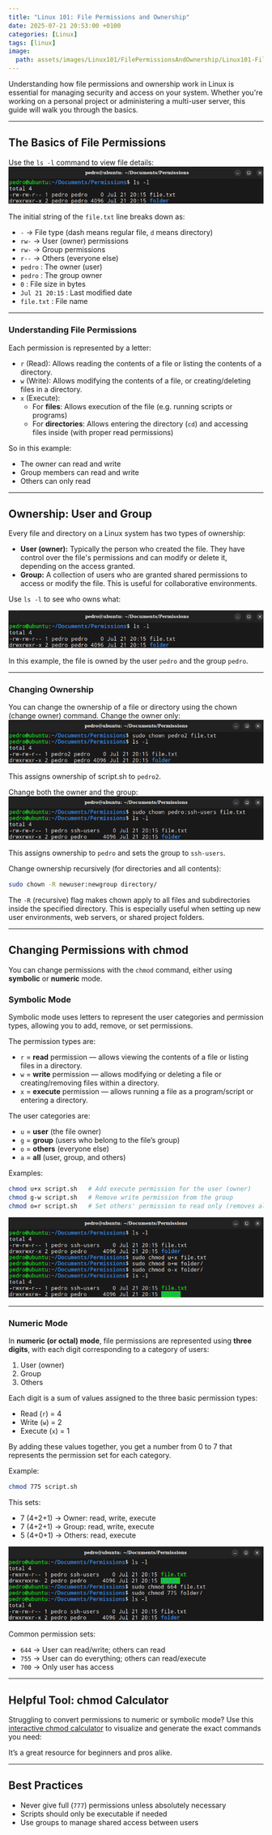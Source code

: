 ```yaml
---
title: "Linux 101: File Permissions and Ownership"
date: 2025-07-21 20:53:00 +0100
categories: [Linux]
tags: [linux]
image: 
  path: assets/images/Linux101/FilePermissionsAndOwnership/Linux101-FilePermissionsAndOwnership.png
---
```


Understanding how file permissions and ownership work in Linux is essential for managing security and access on your system. Whether you're working on a personal project or administering a multi-user server, this guide will walk you through the basics.

---

## The Basics of File Permissions

Use the `ls -l` command to view file details:
![ls-permissions](/assets/images/Linux101/FilePermissionsAndOwnership/ls-permissions.png)

The initial string of the `file.txt` line breaks down as:

- `-` → File type (dash means regular file, `d` means directory)
- `rw-` → User (owner) permissions
- `rw-` → Group permissions
- `r--` → Others (everyone else)
- `pedro` : The owner (user)
- `pedro` : The group owner
- `0` : File size in bytes
- `Jul 21 20:15` : Last modified date
- `file.txt` : File name

---

### Understanding File Permissions

Each permission is represented by a letter:

- `r` (Read): Allows reading the contents of a file or listing the contents of a directory.
- `w` (Write): Allows modifying the contents of a file, or creating/deleting files in a directory.
- `x` (Execute):  
  - For **files**: Allows execution of the file (e.g. running scripts or programs)  
  - For **directories**: Allows entering the directory (`cd`) and accessing files inside (with proper read permissions)

So in this example:

- The owner can read and write
- Group members can read and write
- Others can only read

---

## Ownership: User and Group

Every file and directory on a Linux system has two types of ownership:

- **User (owner):** Typically the person who created the file. They have control over the file's permissions and can modify or delete it, depending on the access granted.
- **Group:** A collection of users who are granted shared permissions to access or modify the file. This is useful for collaborative environments.

Use `ls -l` to see who owns what:

![ls-permissions](/assets/images/Linux101/FilePermissionsAndOwnership/ls-permissions.png)

In this example, the file is owned by the user `pedro` and the group `pedro`.

---

### Changing Ownership

You can change the ownership of a file or directory using the chown (change owner) command.
Change the owner only:
![chown-user](/assets/images/Linux101/FilePermissionsAndOwnership/chown-user.png)

This assigns ownership of script.sh to `pedro2`.

Change both the owner and the group:
![chown-user-group](/assets/images/Linux101/FilePermissionsAndOwnership/chown-user-group.png)

This assigns ownership to `pedro` and sets the group to `ssh-users`.

Change ownership recursively (for directories and all contents):
```bash
sudo chown -R newuser:newgroup directory/
```

The `-R` (recursive) flag makes chown apply to all files and subdirectories inside the specified directory. This is especially useful when setting up new user environments, web servers, or shared project folders.

---

## Changing Permissions with chmod

You can change permissions with the `chmod` command, either using **symbolic** or **numeric** mode.

### Symbolic Mode

Symbolic mode uses letters to represent the user categories and permission types, allowing you to add, remove, or set permissions.

The permission types are:

- `r` = **read** permission — allows viewing the contents of a file or listing files in a directory.
- `w` = **write** permission — allows modifying or deleting a file or creating/removing files within a directory.
- `x` = **execute** permission — allows running a file as a program/script or entering a directory.

The user categories are:

- `u` = **user** (the file owner)
- `g` = **group** (users who belong to the file’s group)
- `o` = **others** (everyone else)
- `a` = **all** (user, group, and others)

Examples:

```bash
chmod u+x script.sh   # Add execute permission for the user (owner)
chmod g-w script.sh   # Remove write permission from the group
chmod o=r script.sh   # Set others' permission to read only (removes all others except read)
```

![chmod-symbolic](/assets/images/Linux101/FilePermissionsAndOwnership/chmod-symbolic.png)

---

### Numeric Mode

In **numeric (or octal) mode**, file permissions are represented using **three digits**, with each digit corresponding to a category of users:

1. User (owner)
2. Group
3. Others

Each digit is a sum of values assigned to the three basic permission types:

- Read (`r`) = 4  
- Write (`w`) = 2  
- Execute (`x`) = 1

By adding these values together, you get a number from 0 to 7 that represents the permission set for each category.

Example:

```bash
chmod 775 script.sh
```

This sets:

- 7 (4+2+1) → Owner: read, write, execute
- 7 (4+2+1) → Group: read, write, execute
- 5 (4+0+1) → Others: read, execute

![chmod-numeric](/assets/images/Linux101/FilePermissionsAndOwnership/chmod-numeric.png)

Common permission sets:

* `644` → User can read/write; others can read
* `755` → User can do everything; others can read/execute
* `700` → Only user has access

---

## Helpful Tool: chmod Calculator

Struggling to convert permissions to numeric or symbolic mode? Use this [interactive chmod calculator](https://chmod-calculator.com/) to visualize and generate the exact commands you need:

It’s a great resource for beginners and pros alike.

---

## Best Practices

* Never give full (`777`) permissions unless absolutely necessary
* Scripts should only be executable if needed
* Use groups to manage shared access between users